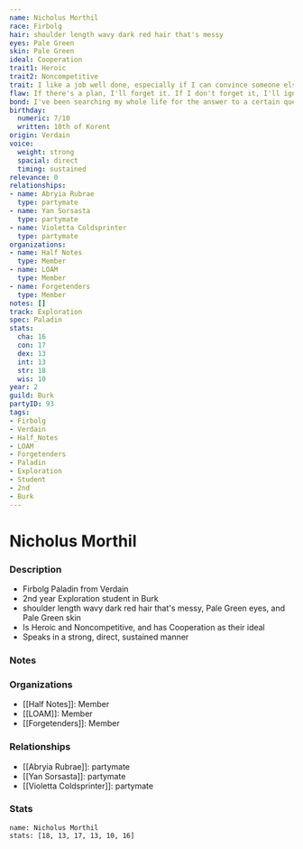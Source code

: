 ```yaml
---
name: Nicholus Morthil
race: Firbolg
hair: shoulder length wavy dark red hair that's messy
eyes: Pale Green
skin: Pale Green
ideal: Cooperation
trait1: Heroic
trait2: Noncompetitive
trait: I like a job well done, especially if I can convince someone else to do it.
flaw: If there's a plan, I'll forget it. If I don't forget it, I'll ignore it.
bond: I've been searching my whole life for the answer to a certain question.
birthday:
  numeric: 7/10
  written: 10th of Korent
origin: Verdain
voice:
  weight: strong
  spacial: direct
  timing: sustained
relevance: 0
relationships:
- name: Abryia Rubrae
  type: partymate
- name: Yan Sorsasta
  type: partymate
- name: Violetta Coldsprinter
  type: partymate
organizations:
- name: Half Notes
  type: Member
- name: LOAM
  type: Member
- name: Forgetenders
  type: Member
notes: []
track: Exploration
spec: Paladin
stats:
  cha: 16
  con: 17
  dex: 13
  int: 13
  str: 18
  wis: 10
year: 2
guild: Burk
partyID: 93
tags:
- Firbolg
- Verdain
- Half_Notes
- LOAM
- Forgetenders
- Paladin
- Exploration
- Student
- 2nd
- Burk
---
```

# Nicholus Morthil
### Description
- Firbolg Paladin from Verdain
- 2nd year Exploration student in Burk
- shoulder length wavy dark red hair that's messy, Pale Green eyes, and Pale Green skin
- Is Heroic and Noncompetitive, and has Cooperation as their ideal
- Speaks in a strong, direct, sustained manner

### Notes

### Organizations
- [[Half Notes]]: Member
- [[LOAM]]: Member
- [[Forgetenders]]: Member

### Relationships
- [[Abryia Rubrae]]: partymate
- [[Yan Sorsasta]]: partymate
- [[Violetta Coldsprinter]]: partymate

### Stats
```statblock
name: Nicholus Morthil
stats: [18, 13, 17, 13, 10, 16]
```
